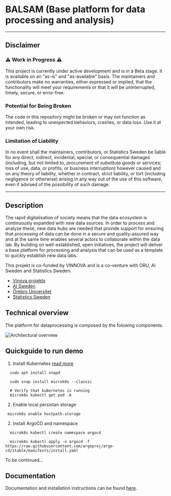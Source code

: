 # BALSAM (Base platform for data processing and analysis)

-----

## Disclaimer

### ⚠️ Work in Progress ⚠️

This project is currently under active development and is in a Beta stage. It is available on an "as-is" and "as-available" basis. The maintainers and contributors make no warranties, either expressed or implied, that the functionality will meet your requirements or that it will be uninterrupted, timely, secure, or error-free.

### Potential for Being Broken

The code in this repository might be broken or may not function as intended, leading to unexpected behaviors, crashes, or data loss. Use it at your own risk.

### Limitation of Liability

In no event shall the maintainers, contributors, or Statistics Sweden be liable for any direct, indirect, incidental, special, or consequential damages (including, but not limited to, procurement of substitute goods or services; loss of use, data, or profits; or business interruption) however caused and on any theory of liability, whether in contract, strict liability, or tort (including negligence or otherwise) arising in any way out of the use of this software, even if advised of the possibility of such damage.

-----

## Description

The rapid digitalisation of society means that the data ecosystem is continuously expanded with new data sources. In order to process and analyze these, new data hubs are needed that provide support for ensuring that processing of data can be done in a secure and quality-assured way and at the same time enables several actors to collaborate within the data lab. By building on well-established, open initiatives, the project will deliver a base platform for processing and analysis that can be used as a template to quickly establish new data labs.

This projekt is co-funded by VINNOVA and is a co-venture with ORU, AI Sweden and Statistics Sweden.

- [Vinova projekts](https://www.vinnova.se/p/basplattform-for-databearbetning-och-analys/)
- [AI Sweden](https://www.ai.se/en)
- [Örebro Universitet](https://www.oru.se/)
- [Statistics Sweden](https://www.scb.se)

## Technical overview

The platform for dataprocessing is composed by the folowing components.

![Architectural overview](./docs/assets/architectural-overview.jpg)

## Quickguide to run demo

1. Install Kubernetes
[read more](https://microk8s.io/docs/addon-hostpath-storage)


```code
  sudo apt install snapd 
  
  sudo snap install microk8s --classic

  # Verify that kubernetes is running
  microk8s kubectl get pod -A
 ```

 2. Enable local persistan storage

 ``` 
  microk8s enable hostpath-storage
```

2. Install ArgoCD and namespace

```code
  microk8s kubectl create namespace argocd
  
  microk8s kubectl apply -n argocd -f https://raw.githubusercontent.com/argoproj/argo-cd/stable/manifests/install.yaml 
```

To be continued...

## Documentation

Documentation and installation instructions can be found [here](docs/install.md).
